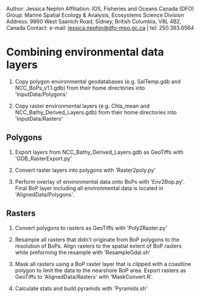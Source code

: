  Author:       Jessica Nephin
 Affiliation:  IOS, Fisheries and Oceans Canada (DFO)
 Group:        Marine Spatial Ecology & Analysis, Ecosystems Science Division
 Address:      9860 West Saanich Road, Sidney, British Columbia, V8L 4B2, Canada
 Contact:      e-mail: jessica.nephin@dfo-mpo.gc.ca | tel: 250.363.6564


Combining environmental data layers
===========================

1) Copy polygon environmental geodatabases (e.g. SalTemp.gdb and NCC_BoPs_v1.1.gdb) 
    from their home directories into 'InputData/Polygons'
	
2) Copy raster environmental layers (e.g. Chla_mean and NCC_Bathy_Derived_Layers.gdb) 
    from their home directories into 'InputData/Rasters'

	
Polygons
--------
	
1) Export layers from NCC_Bathy_Derived_Layers.gdb as GeoTiffs with 'GDB_RasterExport.py'

2) Convert raster layers into polygons with 'Raster2poly.py'

3) Perform overlay of environmental data onto BoPs with 'Env2Bop.py'. Final BoP layer
    including all environmental data is located in 'AlignedData/Polygons'.


Rasters
-------

1) Convert polygons to rasters as GeoTiffs with 'Poly2Raster.py'

2) Resample all rasters that didn't originate from BoP polygons to the resolution of BoPs.
    Align rasters to the spatial extent of BoP rasters while preforming the resample
	with 'ResampleGdal.sh'
	
3) Mask all rasters using a BoP raster layer that is clipped with a coastline polygon to limit
    the data to the nearshore BoP area. Export rasters as GeoTiffs to 'AlignedData/Rasters' 
	with 'MaskConvert.R'.
	
4) Calculate stats and build pyramids with 'Pyramids.sh'